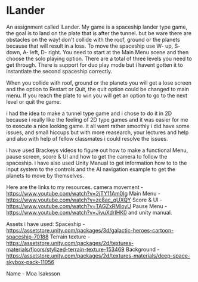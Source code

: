 # ILander
An assignment called ILander.
My game is a spaceship lander type game, the goal is to land on the plate that is after the tunnel. but be ware there are obstacles on the way! don't collide with the roof, ground or the planets because that will result in a loss.
To move the spaceship use W- up, S- down, A- left, D- right.
You need to start at the Main Menu scene and then choose the solo playing option. There are a total of three levels you need to get through.
There is support for duo play mode but i havent gotten it to instantiate the second spaceship correctly.

When you collide with roof, ground or the planets you will get a lose screen and the option to Restart or Quit, the quit option could be changed to main menu.
If you reach the plate to win you will get an option to go to the next level or quit the game.

i had the idea to make a tunnel type game and i chose to do it in 2D because i really like the feeling of 2D type games and it was easier for me to execute a nice looking game. 
it all went rather smoothly i did have some issues, and small hiccups but with more reasearch, your lectures and help and also with help of fellow classmates i could resolve the issues.

i have used Brackeys videos to figure out how to make a functional Menu, pause screen, score & UI and how to get the camera to follow the spaceship. i have also used Unity Manual to get information how to to the input system to the controls and the AI navigation example to get the planets to move by themselves.

Here are the links to my resources. 
camera movement - https://www.youtube.com/watch?v=2jTY11Am0Ig
Main Menu - https://www.youtube.com/watch?v=zc8ac_qUXQY
Score & UI - https://www.youtube.com/watch?v=TAGZxRMloyU
Pause Menu - https://www.youtube.com/watch?v=JivuXdrIHK0
and unity manual.

Assets i have used:
Spaceship - https://assetstore.unity.com/packages/3d/galactic-heroes-cartoon-spaceship-70188
Terrain texture - https://assetstore.unity.com/packages/2d/textures-materials/floors/stylized-terrain-texture-153469
Background - https://assetstore.unity.com/packages/2d/textures-materials/deep-space-skybox-pack-11056


Name - Moa Isaksson

